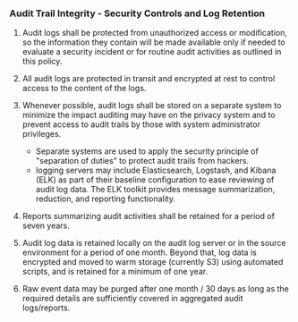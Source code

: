 ### Audit Trail Integrity - Security Controls and Log Retention

1. Audit logs shall be protected from unauthorized access or modification, so
   the information they contain will be made available only if needed to
   evaluate a security incident or for routine audit activities as outlined in
   this policy.
2. All audit logs are protected in transit and encrypted at rest to control
   access to the content of the logs.
3. Whenever possible, audit logs shall be stored on a separate system to
   minimize the impact auditing may have on the privacy system and to prevent
   access to audit trails by those with system administrator privileges.

    * Separate systems are used to apply the security principle of "separation
      of duties" to protect audit trails from hackers.
    *  logging servers may include Elasticsearch, Logstash, and Kibana
      (ELK) as part of their baseline configuration to ease reviewing of audit
      log data. The ELK toolkit provides message summarization, reduction, and
      reporting functionality.

4. Reports summarizing audit activities shall be retained for a period of seven
   years.
5. Audit log data is retained locally on the audit log server or in the source
   environment for a period of one month. Beyond that, log data is encrypted and
   moved to warm storage (currently S3) using automated scripts, and is retained
   for a minimum of one year.
6. Raw event data may be purged after one month / 30 days as long as the
   required details are sufficiently covered in aggregated audit logs/reports.
